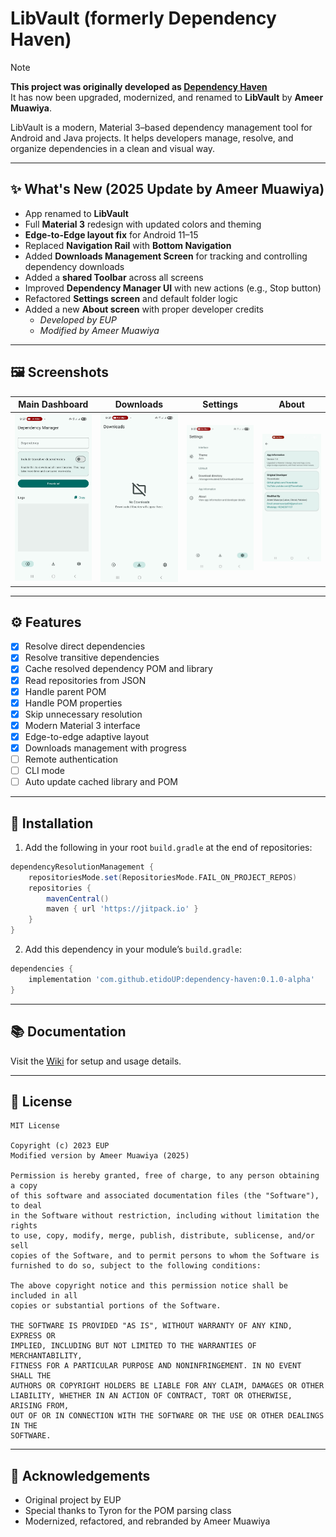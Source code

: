 # LibVault (formerly Dependency Haven)

> [!NOTE]  
> **This project was originally developed as [Dependency Haven](https://github.com/euptron/dependency-haven)**  
> It has now been upgraded, modernized, and renamed to **LibVault** by **Ameer Muawiya**.

LibVault is a modern, Material 3–based dependency management tool for Android and Java projects. It helps developers manage, resolve, and organize dependencies in a clean and visual way.

---

## ✨ What's New (2025 Update by Ameer Muawiya)

- App renamed to **LibVault**  
- Full **Material 3** redesign with updated colors and theming  
- **Edge-to-Edge layout fix** for Android 11–15  
- Replaced **Navigation Rail** with **Bottom Navigation**  
- Added **Downloads Management Screen** for tracking and controlling dependency downloads  
- Added a **shared Toolbar** across all screens  
- Improved **Dependency Manager UI** with new actions (e.g., Stop button)  
- Refactored **Settings screen** and default folder logic  
- Added a new **About screen** with proper developer credits  
  - *Developed by EUP*  
  - *Modified by Ameer Muawiya*

---

## 🖼️ Screenshots

| Main Dashboard | Downloads | Settings | About |
|----------------|-----------|----------|-------|
| ![Main Dashboard](screenshots/main_dashboard.png) | ![Downloads Screen](screenshots/downloads_screen.png) | ![Settings Screen](screenshots/settings_screen.png) | ![About Screen](screenshots/about_screen.png) |

---

## ⚙️ Features

- [x] Resolve direct dependencies  
- [x] Resolve transitive dependencies  
- [x] Cache resolved dependency POM and library  
- [x] Read repositories from JSON  
- [x] Handle parent POM  
- [x] Handle POM properties  
- [x] Skip unnecessary resolution  
- [x] Modern Material 3 interface  
- [x] Edge-to-edge adaptive layout  
- [x] Downloads management with progress  
- [ ] Remote authentication  
- [ ] CLI mode  
- [ ] Auto update cached library and POM  

---

## 🚀 Installation

1. Add the following in your root `build.gradle` at the end of repositories:

```gradle
dependencyResolutionManagement {
    repositoriesMode.set(RepositoriesMode.FAIL_ON_PROJECT_REPOS)
    repositories {
        mavenCentral()
        maven { url 'https://jitpack.io' }
    }
}
```

2. Add this dependency in your module’s `build.gradle`:

```gradle
dependencies {
    implementation 'com.github.etidoUP:dependency-haven:0.1.0-alpha'
}
```

---

## 📚 Documentation

Visit the [Wiki](https://github.com/euptron/dependency-haven/wiki) for setup and usage details.

---

## 📜 License
```
MIT License

Copyright (c) 2023 EUP
Modified version by Ameer Muawiya (2025)

Permission is hereby granted, free of charge, to any person obtaining a copy
of this software and associated documentation files (the "Software"), to deal
in the Software without restriction, including without limitation the rights
to use, copy, modify, merge, publish, distribute, sublicense, and/or sell
copies of the Software, and to permit persons to whom the Software is
furnished to do so, subject to the following conditions:

The above copyright notice and this permission notice shall be included in all
copies or substantial portions of the Software.

THE SOFTWARE IS PROVIDED "AS IS", WITHOUT WARRANTY OF ANY KIND, EXPRESS OR
IMPLIED, INCLUDING BUT NOT LIMITED TO THE WARRANTIES OF MERCHANTABILITY,
FITNESS FOR A PARTICULAR PURPOSE AND NONINFRINGEMENT. IN NO EVENT SHALL THE
AUTHORS OR COPYRIGHT HOLDERS BE LIABLE FOR ANY CLAIM, DAMAGES OR OTHER
LIABILITY, WHETHER IN AN ACTION OF CONTRACT, TORT OR OTHERWISE, ARISING FROM,
OUT OF OR IN CONNECTION WITH THE SOFTWARE OR THE USE OR OTHER DEALINGS IN THE
SOFTWARE.
```
---

## 🙏 Acknowledgements

- Original project by EUP  
- Special thanks to Tyron for the POM parsing class  
- Modernized, refactored, and rebranded by Ameer Muawiya
